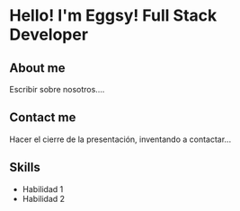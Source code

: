 # Hello! I'm Eggsy! Full Stack Developer

## About me

Escribir sobre nosotros....

## Contact me

Hacer  el cierre de la presentación, inventando a contactar... 

## Skills
- Habilidad 1
- Habilidad 2

